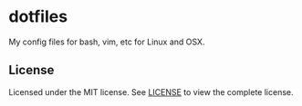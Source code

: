 dotfiles
========

My config files for bash, vim, etc for Linux and OSX.

License
-------

Licensed under the MIT license. See [LICENSE](https://github.com/kemskems/dotfiles/blob/master/LICENSE) to view the complete license.

